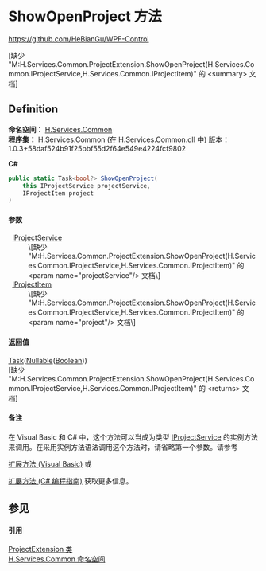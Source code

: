# ShowOpenProject 方法
https://github.com/HeBianGu/WPF-Control

\[缺少 "M:H.Services.Common.ProjectExtension.ShowOpenProject(H.Services.Common.IProjectService,H.Services.Common.IProjectItem)" 的 &lt;summary&gt; 文档\]



## Definition
**命名空间：** <a href="b9cdd84f-6623-a51a-f53b-465103ced202">H.Services.Common</a>  
**程序集：** H.Services.Common (在 H.Services.Common.dll 中) 版本：1.0.3+58daf524b91f25bbf55d2f64e549e4224fcf9802

**C#**
``` C#
public static Task<bool?> ShowOpenProject(
	this IProjectService projectService,
	IProjectItem project
)
```



#### 参数
<dl><dt>  <a href="a9a2aa35-ae71-6583-255d-1826ea81ef74">IProjectService</a></dt><dd>\[缺少 "M:H.Services.Common.ProjectExtension.ShowOpenProject(H.Services.Common.IProjectService,H.Services.Common.IProjectItem)" 的 &lt;param name="projectService"/&gt; 文档\]</dd><dt>  <a href="cd39a979-7236-cf01-4f00-b010922ca422">IProjectItem</a></dt><dd>\[缺少 "M:H.Services.Common.ProjectExtension.ShowOpenProject(H.Services.Common.IProjectService,H.Services.Common.IProjectItem)" 的 &lt;param name="project"/&gt; 文档\]</dd></dl>

#### 返回值
<a href="https://learn.microsoft.com/dotnet/api/system.threading.tasks.task-1" target="_blank" rel="noopener noreferrer">Task</a>(<a href="https://learn.microsoft.com/dotnet/api/system.nullable-1" target="_blank" rel="noopener noreferrer">Nullable</a>(<a href="https://learn.microsoft.com/dotnet/api/system.boolean" target="_blank" rel="noopener noreferrer">Boolean</a>))  
\[缺少 "M:H.Services.Common.ProjectExtension.ShowOpenProject(H.Services.Common.IProjectService,H.Services.Common.IProjectItem)" 的 &lt;returns&gt; 文档\]

#### 备注
在 Visual Basic 和 C# 中，这个方法可以当成为类型 <a href="a9a2aa35-ae71-6583-255d-1826ea81ef74">IProjectService</a> 的实例方法来调用。在采用实例方法语法调用这个方法时，请省略第一个参数。请参考 <a href="https://docs.microsoft.com/dotnet/visual-basic/programming-guide/language-features/procedures/extension-methods" target="_blank" rel="noopener noreferrer">

扩展方法 (Visual Basic)</a> 或 <a href="https://docs.microsoft.com/dotnet/csharp/programming-guide/classes-and-structs/extension-methods" target="_blank" rel="noopener noreferrer">

扩展方法 (C# 编程指南)</a> 获取更多信息。

## 参见


#### 引用
<a href="e63d711a-6a65-87f5-03cd-dc18e881772a">ProjectExtension 类</a>  
<a href="b9cdd84f-6623-a51a-f53b-465103ced202">H.Services.Common 命名空间</a>  
